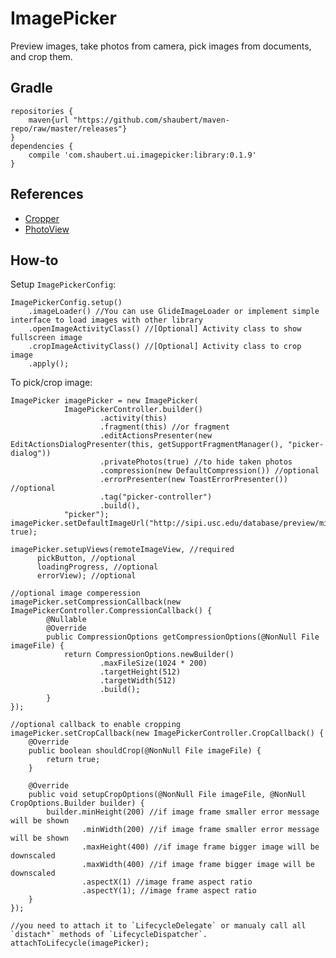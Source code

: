 # ImagePicker

Preview images, take photos from camera, pick images from documents, and crop them.

## Gradle
    
    repositories {
        maven{url "https://github.com/shaubert/maven-repo/raw/master/releases"}
    }
    dependencies {
        compile 'com.shaubert.ui.imagepicker:library:0.1.9'
    }

## References
  *  [Cropper](https://github.com/edmodo/cropper)
  *  [PhotoView](https://github.com/chrisbanes/PhotoView)

## How-to

Setup `ImagePickerConfig`:
    
    ImagePickerConfig.setup()
        .imageLoader() //You can use GlideImageLoader or implement simple interface to load images with other library
        .openImageActivityClass() //[Optional] Activity class to show fullscreen image
        .cropImageActivityClass() //[Optional] Activity class to crop image
        .apply();
            
To pick/crop image:

    ImagePicker imagePicker = new ImagePicker(
                ImagePickerController.builder()
                        .activity(this)
                        .fragment(this) //or fragment
                        .editActionsPresenter(new EditActionsDialogPresenter(this, getSupportFragmentManager(), "picker-dialog"))
                        .privatePhotos(true) //to hide taken photos
                        .compression(new DefaultCompression()) //optional
                        .errorPresenter(new ToastErrorPresenter()) //optional
                        .tag("picker-controller")
                        .build(),
                "picker");
    imagePicker.setDefaultImageUrl("http://sipi.usc.edu/database/preview/misc/4.2.05.png", true);
    
    imagePicker.setupViews(remoteImageView, //required
          pickButton, //optional
          loadingProgress, //optional
          errorView); //optional
          
    //optional image comperession
    imagePicker.setCompressionCallback(new ImagePickerController.CompressionCallback() {
            @Nullable
            @Override
            public CompressionOptions getCompressionOptions(@NonNull File imageFile) {
                return CompressionOptions.newBuilder()
                        .maxFileSize(1024 * 200)
                        .targetHeight(512)
                        .targetWidth(512)
                        .build();
            }
    });
                    
    //optional callback to enable cropping
    imagePicker.setCropCallback(new ImagePickerController.CropCallback() {
        @Override
        public boolean shouldCrop(@NonNull File imageFile) {
            return true;
        }

        @Override
        public void setupCropOptions(@NonNull File imageFile, @NonNull CropOptions.Builder builder) {
            builder.minHeight(200) //if image frame smaller error message will be shown
                    .minWidth(200) //if image frame smaller error message will be shown
                    .maxHeight(400) //if image frame bigger image will be downscaled
                    .maxWidth(400) //if image frame bigger image will be downscaled
                    .aspectX(1) //image frame aspect ratio
                    .aspectY(1); //image frame aspect ratio
        }
    });
        
    //you need to attach it to `LifecycleDelegate` or manualy call all `distach*` methods of `LifecycleDispatcher`.
    attachToLifecycle(imagePicker);